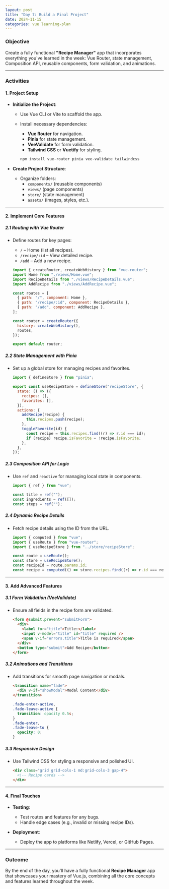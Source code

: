 ```yaml
---
layout: post
title: "Day 7: Build a Final Project"
date: 2024-11-15
categories: vue learning-plan
---
```


### **Objective**

Create a fully functional **"Recipe Manager"** app that incorporates everything you've learned in the week: Vue Router, state management, Composition API, reusable components, form validation, and animations.

---

### **Activities**

#### **1. Project Setup**

- **Initialize the Project**:

  - Use Vue CLI or Vite to scaffold the app.
  - Install necessary dependencies:

    - **Vue Router** for navigation.
    - **Pinia** for state management.
    - **VeeValidate** for form validation.
    - **Tailwind CSS** or **Vuetify** for styling.

    ```bash
    npm install vue-router pinia vee-validate tailwindcss
    ```

- **Create Project Structure**:
  - Organize folders:
    - `components/` (reusable components)
    - `views/` (page components)
    - `store/` (state management)
    - `assets/` (images, styles, etc.).

---

#### **2. Implement Core Features**

##### **2.1 Routing with Vue Router**

- Define routes for key pages:

  - `/` – Home (list all recipes).
  - `/recipe/:id` – View detailed recipe.
  - `/add` – Add a new recipe.

  ```javascript
  import { createRouter, createWebHistory } from "vue-router";
  import Home from "./views/Home.vue";
  import RecipeDetails from "./views/RecipeDetails.vue";
  import AddRecipe from "./views/AddRecipe.vue";

  const routes = [
    { path: "/", component: Home },
    { path: "/recipe/:id", component: RecipeDetails },
    { path: "/add", component: AddRecipe },
  ];

  const router = createRouter({
    history: createWebHistory(),
    routes,
  });

  export default router;
  ```

##### **2.2 State Management with Pinia**

- Set up a global store for managing recipes and favorites.

  ```javascript
  import { defineStore } from "pinia";

  export const useRecipeStore = defineStore("recipeStore", {
    state: () => ({
      recipes: [],
      favorites: [],
    }),
    actions: {
      addRecipe(recipe) {
        this.recipes.push(recipe);
      },
      toggleFavorite(id) {
        const recipe = this.recipes.find((r) => r.id === id);
        if (recipe) recipe.isFavorite = !recipe.isFavorite;
      },
    },
  });
  ```

##### **2.3 Composition API for Logic**

- Use `ref` and `reactive` for managing local state in components.

  ```javascript
  import { ref } from "vue";

  const title = ref("");
  const ingredients = ref([]);
  const steps = ref("");
  ```

##### **2.4 Dynamic Recipe Details**

- Fetch recipe details using the ID from the URL.

  ```javascript
  import { computed } from "vue";
  import { useRoute } from "vue-router";
  import { useRecipeStore } from "../store/recipeStore";

  const route = useRoute();
  const store = useRecipeStore();
  const recipeId = route.params.id;
  const recipe = computed(() => store.recipes.find((r) => r.id === recipeId));
  ```

---

#### **3. Add Advanced Features**

##### **3.1 Form Validation (VeeValidate)**

- Ensure all fields in the recipe form are validated.

  ```html
  <form @submit.prevent="submitForm">
    <div>
      <label for="title">Title:</label>
      <input v-model="title" id="title" required />
      <span v-if="errors.title">Title is required</span>
    </div>
    <button type="submit">Add Recipe</button>
  </form>
  ```

##### **3.2 Animations and Transitions**

- Add transitions for smooth page navigation or modals.

  ```html
  <transition name="fade">
    <div v-if="showModal">Modal Content</div>
  </transition>
  ```

  ```css
  .fade-enter-active,
  .fade-leave-active {
    transition: opacity 0.5s;
  }
  .fade-enter,
  .fade-leave-to {
    opacity: 0;
  }
  ```

##### **3.3 Responsive Design**

- Use Tailwind CSS for styling a responsive and polished UI.

  ```html
  <div class="grid grid-cols-1 md:grid-cols-3 gap-4">
    <!-- Recipe cards -->
  </div>
  ```

---

#### **4. Final Touches**

- **Testing**:

  - Test routes and features for any bugs.
  - Handle edge cases (e.g., invalid or missing recipe IDs).

- **Deployment**:
  - Deploy the app to platforms like Netlify, Vercel, or GitHub Pages.

---

### **Outcome**

By the end of the day, you'll have a fully functional **Recipe Manager** app that showcases your mastery of Vue.js, combining all the core concepts and features learned throughout the week.
